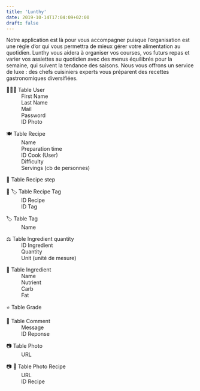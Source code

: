 ```yaml
---
title: 'Lunthy'
date: 2019-10-14T17:04:09+02:00
draft: false
---
```


Notre application est là pour vous accompagner puisque l’organisation est une règle d’or qui vous permettra de mieux gérer votre alimentation au quotidien. Lunthy vous aidera à organiser vos courses, vos futurs repas et varier vos assiettes au quotidien avec des menus équilibrés pour la semaine, qui suivent la tendance des saisons. Nous vous offrons un service de luxe : des chefs cuisiniers experts vous préparent des recettes gastronomiques diversifiées.

<div>
    <dl>
        <dt>👨🏻‍💻 Table User</dt>
        <dd>First Name</dd>
        <dd>Last Name</dd>
        <dd>Mail</dd>
        <dd>Password</dd>
        <dd>ID Photo</dd>
    </dl>
    <dl>
        <dt>🍽 Table Recipe</dt>
        <dd>Name</dd>
        <dd>Preparation time</dd>
        <dd>ID Cook (User)</dd>
        <dd>Difficulty</dd>
        <dd>Servings (cb de personnes)</dd>
    </dl>
    <dl>
        <dt>📝 Table Recipe step</dt>
    </dl>
    <dl>
        <dt>📝 🏷 Table Recipe Tag</dt>
        <dd>ID Recipe</dd>
        <dd>ID Tag</dd>
    </dl>
    <dl>
        <dt>🏷 Table Tag</dt>
        <dd>Name</dd>
    </dl>
    <dl>
        <dt>⚖️ Table Ingredient quantity</dt>
        <dd>ID Ingredient</dd>
        <dd>Quantity</dd>
        <dd>Unit (unité de mesure)</dd>
    </dl>
    <dl>
        <dt>🥦 Table Ingredient</dt>
        <dd>Name</dd>
        <dd>Nutrient</dd>
        <dd>Carb</dd>
        <dd>Fat</dd>
    </dl>
    <dl>
        <dt>⭐️ Table Grade</dt>
        <dd>
        </dd>
    </dl>
    <dl>
        <dt>💬 Table Comment</dt>
        <dd>Message</dd>
        <dd>ID Reponse</dd>
    </dl>
    <dl>
        <dt>📷 Table Photo</dt>
        <dd>URL</dd>
    </dl>
    <dl>
        <dt>📷 📝 Table Photo Recipe</dt>
        <dd>URL</dd>
        <dd>ID Recipe</dd>
    </dl>
</div>

